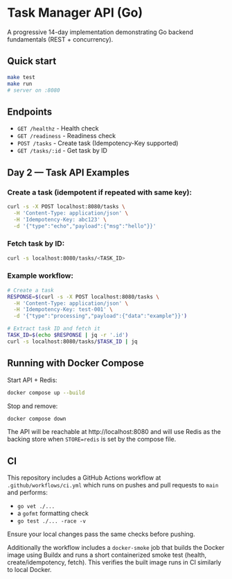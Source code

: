 # Task Manager API (Go)

A progressive 14-day implementation demonstrating Go backend fundamentals (REST + concurrency).

## Quick start

```bash
make test
make run
# server on :8080
```

## Endpoints

- `GET /healthz` - Health check
- `GET /readiness` - Readiness check
- `POST /tasks` - Create task (Idempotency-Key supported)
- `GET /tasks/:id` - Get task by ID

## Day 2 — Task API Examples

### Create a task (idempotent if repeated with same key):

```bash
curl -s -X POST localhost:8080/tasks \
  -H 'Content-Type: application/json' \
  -H 'Idempotency-Key: abc123' \
  -d '{"type":"echo","payload":{"msg":"hello"}}'
```

### Fetch task by ID:

```bash
curl -s localhost:8080/tasks/<TASK_ID>
```

### Example workflow:

```bash
# Create a task
RESPONSE=$(curl -s -X POST localhost:8080/tasks \
  -H 'Content-Type: application/json' \
  -H 'Idempotency-Key: test-001' \
  -d '{"type":"processing","payload":{"data":"example"}}')

# Extract task ID and fetch it
TASK_ID=$(echo $RESPONSE | jq -r '.id')
curl -s localhost:8080/tasks/$TASK_ID | jq
```

## Running with Docker Compose

Start API + Redis:

```bash
docker compose up --build
```

Stop and remove:

```bash
docker compose down
```

The API will be reachable at http://localhost:8080 and will use Redis as the backing store when `STORE=redis` is set by the compose file.

## CI

This repository includes a GitHub Actions workflow at `.github/workflows/ci.yml` which runs on pushes and pull requests to `main` and performs:

- `go vet ./...`
- a `gofmt` formatting check
- `go test ./... -race -v`

Ensure your local changes pass the same checks before pushing.

Additionally the workflow includes a `docker-smoke` job that builds the Docker image using Buildx and runs a short containerized smoke test (health, create/idempotency, fetch). This verifies the built image runs in CI similarly to local Docker.
